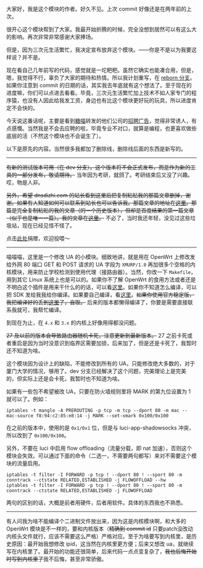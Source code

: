 大家好，我是这个模块的作者。好久不见。上次 commit 好像还是在两年前的上次。

很开心这个模块帮到了大家。我最开始折腾的时候，完全没想到居然可以有这么大的影响。再次非常非常感谢大家捧场。

但是，因为三次元生活繁忙，我决定宣布放弃这个模块。——你是不是以为我要这样说？并不是。

现在看自己几年前写的代码，感觉就是一坨粑粑。虽然它确实也能凑合用，但是，嗯，我觉得不行，辜负了大家的期待和热情。所以我计划重写，在 [reborn 分支](https://github.com/CHN-beta/xmurp-ua/tree/reborn)。如果你注意到 commit 的日期的话，其实我去年底就有这个想法了。至于现在的进度嘛，你们可以点进去看看。毕竟，三次元生活繁忙加上技术不如人家专门的程序猿，也没有人因此给我发工资，身边也有比这个模块更好玩的玩具，所以进度肯定不会快的。

今天说这番话呢，主要是看到[糖喵](https://nya.one/@Candinya)转发的他们公司的[招聘广告](https://rss3.notion.site/RSS3-d1eb85405c9f47a397039b8f145a40a3)，觉得非常诱人，有点感慨。当然我是不会去应聘的啦，毕竟专业不对口，就算是编程，也更喜欢做些底层的活（不然这个模块也不会诞生了）。

以下是原先的内容。当然很多我都加了删除线，删除线后面的东西是新写的。

---

~~有新的测试版本可用（在 dev 分支）。这个版本将不会正式发布，而是作为新的工具的一部分发布，敬请期待。~~ 当年因为考研，就鸽了。考研结束后又没了兴趣。哎，物是人非。

~~另外，希望 dnsdizhi.com 的站长看到这里后把复制粘贴我的那篇文章删掉，谢谢。如果有人知道如何可以联系到站长也可以告诉我。那篇文章的地址在[这里](https://www.dnsdizhi.com/tag/xmurp-ua)。那篇是完全复制粘贴的我的文章（的一个历史版本），但却是百度结果的第一篇文章（似乎也是唯一一篇）。我的文章在[这里](https://catalog.chn.moe/%E6%95%99%E7%A8%8B/OpenWrt/%E5%9C%A8%E5%8E%A6%E5%A4%A7%E5%AE%BF%E8%88%8D%E5%AE%89%E8%A3%85%E8%B7%AF%E7%94%B1%E5%99%A8)。~~ 不必了，当时我还年轻，没见过这些垃圾站，现在已经见怪不怪了。

点击[此处](https://catalog.chn.moe/%E8%87%AA%E6%88%91%E4%BB%8B%E7%BB%8D/%E6%8A%95%E5%96%82%E5%9C%B0%E5%9D%80/)捐赠，欢迎投喂～

---

喵喵喵，这里是一个修改 UA 的小模块。细致地讲，就是用在 OpenWrt 上修改发给外网 80 端口 GET 和 POST 请求的 UA 字段为 `XMURP/1.0` 再加很多个空格的内核模块，用来防止学校检测到使用代理（接路由器）。当然，你改一下 `Makefile`，用到其它 Linux 系统上也是可以的。如果你不了解 OpenWrt 的食用方法或者还是不明白这个插件是用来干什么的的话，可以看[这里](https://catalog.chn.moe/教程/OpenWrt/在厦大宿舍安装路由器)。如果你不知道怎么编译，可以把 SDK 发给我我给你编译。如果要自己编译，看[这里](compile.md)。~~如果你使用官方稳定版，我把编译好的丢到[这里](https://github.com/CHN-beta/rkp-build)了，自取。~~ 后来的版本都懒得编译了，你要是需要直接联系我就可，我帮忙编译。

到现在为止，在 `4.x` 和 `3.x` 的内核上好像用得都没问题。

~~27 及以前的版本会导致路由器随机卡死，注意更新到最新版本。~~ 27 之前卡死或者重启是因为当时没意识到临界区需要加锁，后来加了，但是还是卡死了，我暂时还不知道为啥。

这个模块因为设计上的缺陷，不能修改到所有的 UA，只能修改绝大多数的，对于厦门大学的情况，够用了。dev 分支已经解决了这个问题，~~完美~~理论上是完美的，但实际上还是会卡死，我暂时也不知道为啥。

如果有一些包不希望被改 UA，只要在防火墙规则里将 MARK 的第九位设置为 1 就可以了。例如：

```
iptables -t mangle -A PREROUTING -p tcp -m tcp --dport 80 -m mac --mac-source f8:94:c2:85:e8:14 -j MARK --set-xmark 0x100/0x100
```

在之前的版本中，使用的是 `0x1/0x1` 位，但是与 luci-app-shadowsocks 冲突，所以改到了 `0x100/0x100`。

另外，不要在 luci 中启用 flow offloading（流量分载，即 nat 加速），否则这个模块会失效。可以通过下面的命令（二选一，不需要两句都写）来对不需要这个模块的流量启用。

```
iptables -t filter -I FORWARD -p tcp ! --dport 80 ! --sport 80 -m conntrack --ctstate RELATED,ESTABLISHED -j FLOWOFFLOAD --hw
iptables -t filter -I FORWARD -p tcp ! --dport 80 ! --sport 80 -m conntrack --ctstate RELATED,ESTABLISHED -j FLOWOFFLOAD
```

两句的区别的话，大概是前者用硬件，后者用软件。具体的东西我也不熟悉。

---

有人问我为啥不能编译个二进制文件放出来，因为这是内核模块啊，和大多的 OpenWrt 模块是不一样的，要和内核版本（~~精确到 commit id~~ 只要patch没改动内核头文件就行，应该不需要这么严格）严格对应。至于为啥要写到内核里，是历史原因：最开始我想修改 ipid，这当然在内核里更方便；后来又想改 ua，就继续写在内核里了。最开始的功能还很简单，后来代码一点点变复杂了，~~我也后悔开始时写到内核里了~~我不后悔，甚至非常骄傲。